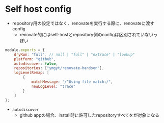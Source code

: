 # Self host config

* repository用の設定ではなく、renovateを実行する際に、renovateに渡すconfig
  * renovate的にはself-hostとrepository側のconfigは区別されていないっぽい


```js
module.exports = {
	dryRun: "full", // null | "full" | "extrace" | "lookup"
	platform: "github",
	autodiscover: false,
	repositories: ["ymgyt/renovate-handson"],
	logLevelRemap: [
		{
			matchMessage: "/^Using file match:/",
			newLogLevel: "trace"
		}
	]
};
```

* `autodiscover`
  * github appの場合、install時に許可したrepositoryすべてをが対象になる
